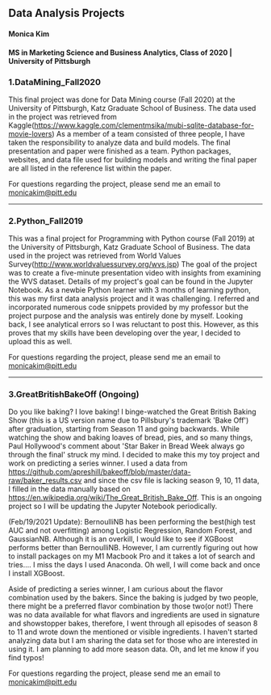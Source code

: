 ## Data Analysis Projects
#### Monica Kim
#### MS in Marketing Science and Business Analytics, Class of 2020 | University of Pittsburgh

### 1.DataMining_Fall2020
This final project was done for Data Mining course (Fall 2020) at the University of Pittsburgh, Katz Graduate School of Business.
The data used in the project was retrieved from Kaggle(https://www.kaggle.com/clementmsika/mubi-sqlite-database-for-movie-lovers)
As a member of a team consisted of three people, I have taken the responsibility to analyze data and build models. The final presentation and paper were finished as a team. Python packages, websites, and data file used for building models and writing the final paper are all listed in the reference list within the paper.

For questions regarding the project, please send me an email to monicakim@pitt.edu


--------
### 2.Python_Fall2019
This was a final project for Programming with Python course (Fall 2019) at the University of Pittsburgh, Katz Graduate School of Business.
The data used in the project was retrieved from World Values Survey(http://www.worldvaluessurvey.org/wvs.jsp)
The goal of the project was to create a five-minute presentation video with insights from examining the WVS dataset. Details of my project's goal can be found in the Jupyter Notebook. 
As a newbie Python learner with 3 months of learning python, this was my first data analysis project and it was challenging. I referred and incorporated numerous code snippets provided by my professor but the project purpose and the analysis was entirely done by myself.
Looking back, I see analytical errors so I was reluctant to post this. However, as this proves that my skills have been developing over the year, I decided to upload this as well.

For questions regarding the project, please send me an email to monicakim@pitt.edu


--------
### 3.GreatBritishBakeOff (Ongoing)
Do you like baking? I love baking! I binge-watched the Great British Baking Show (this is a US version name due to Pillsbury's trademark 'Bake Off') after graduation, starting from Season 11 and going backwards. While watching the show and baking loaves of bread, pies, and so many things, Paul Hollywood's comment about 'Star Baker in Bread Week always go through the final' struck my mind. I decided to make this my toy project and work on predicting a series winner. I used a data from https://github.com/apreshill/bakeoff/blob/master/data-raw/baker_results.csv and since the csv file is lacking season 9, 10, 11 data, I filled in the data manually based on https://en.wikipedia.org/wiki/The_Great_British_Bake_Off. This is an ongoing project so I will be updating the Jupyter Notebook periodically.

(Feb/19/2021 Update): BernoulliNB has been performing the best(high test AUC and not overfitting) among Logistic Regression, Random Forest, and GaussianNB. Although it is an overkill, I would like to see if XGBoost performs better than BernoulliNB. However, I am currently figuring out how to install packages on my M1 Macbook Pro and it takes a lot of search and tries.... I miss the days I used Anaconda. Oh well, I will come back and once I install XGBoost.

Aside of predicting a series winner, I am curious about the flavor combination used by the bakers. Since the baking is judged by two people, there might be a preferred flavor combination by those two(or not!) There was no data available for what flavors and ingredients are used in signature and showstopper bakes, therefore, I went through all episodes of season 8 to 11 and wrote down the mentioned or visible ingredients. I haven't started analyzing data but I am sharing the data set for those who are interested in using it. I am planning to add more season data. Oh, and let me know if you find typos!

For questions regarding the project, please send me an email to monicakim@pitt.edu
